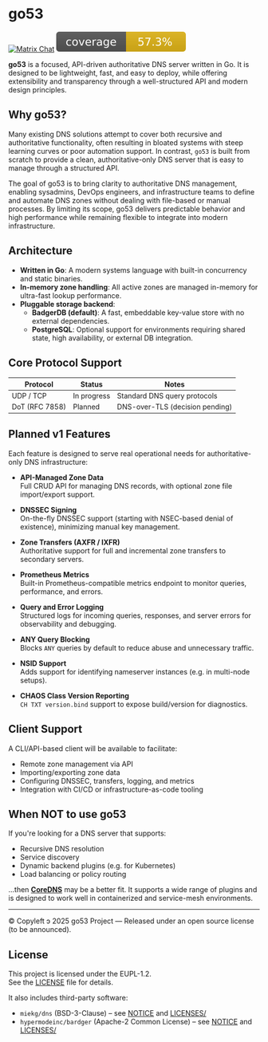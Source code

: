 
# go53
[![Matrix Chat](https://img.shields.io/badge/chat-%23go53%3Amatrix.org-479ab5?logo=matrix&logoColor=white)](https://matrix.to/#/#go53:matrix.org)
![coverage_badge.svg](docs/images/coverage_badge.svg)

**go53** is a focused, API-driven authoritative DNS server written in Go. It is designed to be lightweight, fast, and easy to deploy, while offering extensibility and transparency through a well-structured API and modern design principles.

## Why go53?

Many existing DNS solutions attempt to cover both recursive and authoritative functionality, often resulting in bloated systems with steep learning curves or poor automation support. In contrast, `go53` is built from scratch to provide a clean, authoritative-only DNS server that is easy to manage through a structured API.

The goal of go53 is to bring clarity to authoritative DNS management, enabling sysadmins, DevOps engineers, and infrastructure teams to define and automate DNS zones without dealing with file-based or manual processes. By limiting its scope, go53 delivers predictable behavior and high performance while remaining flexible to integrate into modern infrastructure.

## Architecture

- **Written in Go**: A modern systems language with built-in concurrency and static binaries.
- **In-memory zone handling**: All active zones are managed in-memory for ultra-fast lookup performance.
- **Pluggable storage backend**:
    - **BadgerDB (default)**: A fast, embeddable key-value store with no external dependencies.
    - **PostgreSQL**: Optional support for environments requiring shared state, high availability, or external DB integration.

## Core Protocol Support

| Protocol       | Status      | Notes                                  |
|----------------|-------------|----------------------------------------|
| UDP / TCP      | In progress | Standard DNS query protocols           |
| DoT (RFC 7858) | Planned     | DNS-over-TLS (decision pending)        |

## Planned v1 Features

Each feature is designed to serve real operational needs for authoritative-only DNS infrastructure:

- **API-Managed Zone Data**  
  Full CRUD API for managing DNS records, with optional zone file import/export support.

- **DNSSEC Signing**  
  On-the-fly DNSSEC support (starting with NSEC-based denial of existence), minimizing manual key management.

- **Zone Transfers (AXFR / IXFR)**  
  Authoritative support for full and incremental zone transfers to secondary servers.

- **Prometheus Metrics**  
  Built-in Prometheus-compatible metrics endpoint to monitor queries, performance, and errors.

- **Query and Error Logging**  
  Structured logs for incoming queries, responses, and server errors for observability and debugging.

- **ANY Query Blocking**  
  Blocks `ANY` queries by default to reduce abuse and unnecessary traffic.

- **NSID Support**  
  Adds support for identifying nameserver instances (e.g. in multi-node setups).

- **CHAOS Class Version Reporting**  
  `CH TXT version.bind` support to expose build/version for diagnostics.

## Client Support

A CLI/API-based client will be available to facilitate:

- Remote zone management via API
- Importing/exporting zone data
- Configuring DNSSEC, transfers, logging, and metrics
- Integration with CI/CD or infrastructure-as-code tooling

## When NOT to use go53

If you're looking for a DNS server that supports:

- Recursive DNS resolution
- Service discovery
- Dynamic backend plugins (e.g. for Kubernetes)
- Load balancing or policy routing

...then [**CoreDNS**](https://coredns.io) may be a better fit. It supports a wide range of plugins and is designed to work well in containerized and service-mesh environments.

---

© Copyleft ↄ 2025 go53 Project — Released under an open source license (to be announced).
## License

This project is licensed under the EUPL-1.2.  
See the [LICENSE](./LICENSE) file for details.

It also includes third-party software:
- `miekg/dns` (BSD-3-Clause) – see [NOTICE](./NOTICE) and [LICENSES/](./LICENSES)
- `hypermodeinc/bardger` (Apache-2 Common License) – see [NOTICE](./NOTICE) and [LICENSES/](./LICENSES)